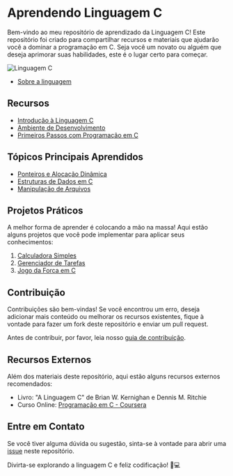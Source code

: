 # Aprendendo Linguagem C

Bem-vindo ao meu repositório de aprendizado da Linguagem C! Este repositório foi criado para compartilhar recursos e materiais que ajudarão você a dominar a programação em C. Seja você um novato ou alguém que deseja aprimorar suas habilidades, este é o lugar certo para começar.

![Linguagem C](https://icons8.com.br/icon/shQTXiDQiQVR/programa%C3%A7%C3%A3o-c)

- [Sobre a linguagem ](https://pt.wikipedia.org/wiki/C_(linguagem_de_programa%C3%A7%C3%A3o))

## Recursos

- [Introdução à Linguagem C](caminho/para/introducao.md)
- [Ambiente de Desenvolvimento](caminho/para/ambiente.md)
- [Primeiros Passos com Programação em C](caminho/para/primeiros-passos.md)

## Tópicos Principais Aprendidos

- [Ponteiros e Alocação Dinâmica](caminho/para/ponteiros.md)
- [Estruturas de Dados em C](caminho/para/estruturas-de-dados.md)
- [Manipulação de Arquivos](caminho/para/arquivos.md)

## Projetos Práticos

A melhor forma de aprender é colocando a mão na massa! Aqui estão alguns projetos que você pode implementar para aplicar seus conhecimentos:

1. [Calculadora Simples](caminho/para/calculadora)
2. [Gerenciador de Tarefas](caminho/para/gerenciador-de-tarefas)
3. [Jogo da Forca em C](caminho/para/jogo-da-forca)

## Contribuição

Contribuições são bem-vindas! Se você encontrou um erro, deseja adicionar mais conteúdo ou melhorar os recursos existentes, fique à vontade para fazer um fork deste repositório e enviar um pull request.

Antes de contribuir, por favor, leia nosso [guia de contribuição](caminho/para/guia-de-contribuicao.md).

## Recursos Externos

Além dos materiais deste repositório, aqui estão alguns recursos externos recomendados:

- Livro: "A Linguagem C" de Brian W. Kernighan e Dennis M. Ritchie
- Curso Online: [Programação em C - Coursera](https://www.coursera.org/courses?query=programacao%20em%20c)

## Entre em Contato

Se você tiver alguma dúvida ou sugestão, sinta-se à vontade para abrir uma [issue](link-para-issues) neste repositório.

Divirta-se explorando a linguagem C e feliz codificação! 🚀💻
